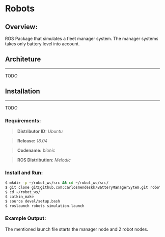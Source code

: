 # Robots

## Overview:

ROS Package that simulates a fleet manager system. The manager systems takes only battery level into account.

## Architeture
---
TODO

## Installation
---
TODO

### Requirements:

>**Distributor ID:**	*Ubuntu*

>**Release:**	*18.04*

>**Codename:**	*bionic*

>**ROS Distribution:** *Melodic*

### Install and Run:

```sh
$ mkdir -p ~/robot_ws/src && cd ~/robot_ws/src/
$ git clone git@github.com:carlosmendeskk/BatteryManagerSytem.git robots
$ cd ~/robot_ws/
$ catkin_make
$ source devel/setup.bash
$ roslaunch robots simulation.launch
```

### Example Output:
The mentioned launch file starts the manager node and 2 robot nodes.
